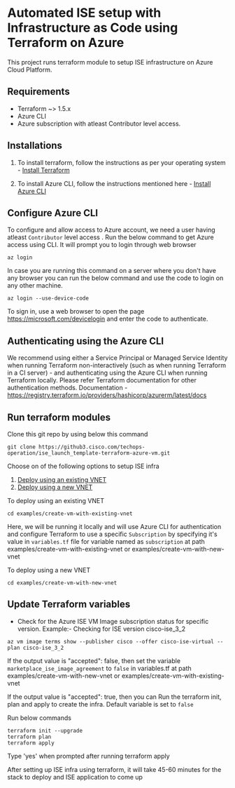 # Automated ISE setup with Infrastructure as Code using Terraform on Azure

This project runs terraform module to setup ISE infrastructure on Azure Cloud Platform.

## Requirements
- Terraform ~> 1.5.x
- Azure CLI
- Azure subscription with atleast Contributor level access.

## Installations
1. To install terraform, follow the instructions as per your operating system - [Install Terraform](https://developer.hashicorp.com/terraform/tutorials/azure-get-started/install-cli)

2. To install Azure CLI, follow the instructions mentioned here - [Install Azure CLI](https://learn.microsoft.com/en-us/cli/azure/install-azure-cli)

## Configure Azure CLI
To configure and allow access to Azure account, we need a user having atleast `Contributor` level access . Run the below command to get Azure access using CLI. It will prompt you to login through web browser

```
az login 
```

In case you are running this command on a server where you don't have any browser you can run the below command and use the code to login on any other machine.

```
az login --use-device-code
```
To sign in, use a web browser to open the page https://microsoft.com/devicelogin and enter the code  to authenticate.

##  Authenticating using the Azure CLI

We recommend using either a Service Principal or Managed Service Identity when running Terraform non-interactively (such as when running Terraform in a CI server) - and authenticating using the Azure CLI when running Terraform locally. 
Please refer Terraform documentation for other authentication methods.
Documentation - https://registry.terraform.io/providers/hashicorp/azurerm/latest/docs

## Run terraform modules

Clone this git repo by using below this command 
  ```
  git clone https://github3.cisco.com/techops-operation/ise_launch_template-terraform-azure-vm.git
  ```

Choose on of the following options to setup ISE infra
1. [Deploy using an existing VNET](./examples/create-vm-with-existing-vnet/)
2. [Deploy using a new VNET](./examples/create-vm-with-new-vnet/)

To deploy using an existing VNET
  ```
  cd examples/create-vm-with-existing-vnet
  ```

Here, we will be running it locally and will use Azure CLI for authentication and configure Terraform to use a specific `Subscription` by specifying it's value in `variables.tf` file for variable named as `subscription` at path examples/create-vm-with-existing-vnet or examples/create-vm-with-new-vnet

To deploy using a new VNET
```
cd examples/create-vm-with-new-vnet
```
## Update Terraform variables

- Check for the Azure ISE VM Image subscription status for specific version. Example:- Checking for ISE version cisco-ise_3_2 
```
az vm image terms show --publisher cisco --offer cisco-ise-virtual --plan cisco-ise_3_2
```  
 If the output value is "accepted": false, then set the variable `marketplace_ise_image_agreement` to `false` in variables.tf at path examples/create-vm-with-new-vnet or  examples/create-vm-with-existing-vnet

 If the output value is "accepted": true, then you can Run the terraform init, plan and apply to create the infra. Default variable is set to `false`

 
Run below commands
 ```
 terraform init --upgrade
 terraform plan
 terraform apply
 ```

Type 'yes' when prompted after running terraform apply

After setting up ISE infra using terraform, it will take 45-60 minutes for the stack to deploy and ISE application to come up